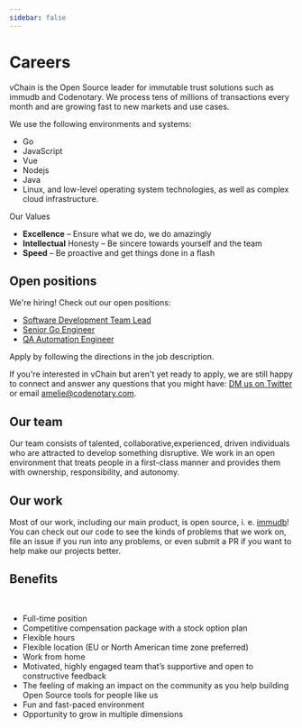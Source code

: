 ```yaml
---
sidebar: false
---
```


# Careers

vChain is the Open Source leader for immutable trust solutions such as immudb and Codenotary.
We process tens of millions of transactions every month and are growing fast to new markets and use cases.

We use the following environments and systems:
* Go
* JavaScript
* Vue
* Nodejs
* Java
* Linux, and low-level operating system technologies, as well as complex cloud infrastructure.

Our Values

* **Excellence** – Ensure what we do, we do amazingly
* **Intellectual** Honesty – Be sincere towards yourself and the team
* **Speed** – Be proactive and get things done in a flash


## Open positions

We're hiring! Check out our open positions:

<div class="jobs">

- [Software Development Team Lead](job-descriptions/software-development-team-lead.md)
- [Senior Go Engineer](job-descriptions/senior-software-engineer-go.md)
- [QA Automation Engineer](job-descriptions/qa-automation-engineer.md)

</div>

Apply by following the directions in the job description.

If you're interested in vChain but aren't yet ready to apply, we are still happy to connect and answer any questions that you might have: [DM us on Twitter](https://twitter.com/codenotary) or email <amelie@codenotary.com>.

## Our team

Our team consists of talented, collaborative,experienced, driven individuals who are attracted to develop something disruptive. We work in an open environment that treats people in a first-class manner and provides them with ownership, responsibility, and autonomy.

## Our work

Most of our work, including our main product, is open source, i. e. [immudb](https://github.com/immudb)! You can check out our code to see the kinds of problems that we work on, file an issue if you run into any problems, or even submit a PR if you want to help make our projects better.

## Benefits

<br/>

* Full-time position
* Competitive compensation package with a stock option plan
* Flexible hours
* Flexible location (EU or North American time zone preferred)
* Work from home
* Motivated, highly engaged team that’s supportive and open to constructive feedback
* The feeling of making an impact on the community as you help building Open Source tools for people like us
* Fun and fast-paced environment
* Opportunity to grow in multiple dimensions
